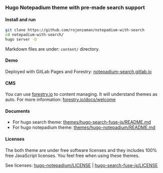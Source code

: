 ### Hugo Notepadium theme with pre-made search support

#### Install and run

```bash
git clone https://github.com/rojenzaman/notepadium-with-search
cd notepadium-with-search/
hugo server -D
```


Markdown files are under: `content/` directory.


#### Demo

Deployed with GitLab Pages and Forestry: [notepadium-search.gitlab.io](https://notepadium-search.gitlab.io/)



#### CMS

You can use [forestry.io](https://forestry.io) to content managing. It will understand themes as auto. For more information: [forestry.io/docs/welcome](https://forestry.io/docs/welcome/)

#### Documents
 
 - For hugo search theme: [themes/hugo-search-fuse-js/README.md](themes/hugo-search-fuse-js/README.md)
 - For hugo notepadium theme: [themes/hugo-notepadium/README.md](themes/hugo-notepadium/README.md)

#### Licenses

The both theme are under free software licenses and they includes 100% free JavaScript licenses. You feel free when using these themes.

See licenses: [hugo-notepadium/LICENSE](https://github.com/rojenzaman/notepadium-with-search/blob/main/themes/hugo-notepadium/LICENSE) | [hugo-search-fuse-js/LICENSE](https://github.com/rojenzaman/notepadium-with-search/blob/main/themes/hugo-search-fuse-js/LICENSE)
